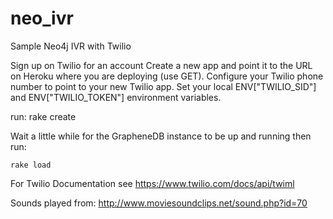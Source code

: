 neo_ivr
=======

Sample Neo4j IVR with Twilio

Sign up on Twilio for an account
Create a new app and point it to the URL on Heroku where you are deploying (use GET).
Configure your Twilio phone number to point to your new Twilio app.
Set your local ENV["TWILIO_SID"] and ENV["TWILIO_TOKEN"] environment variables.

run:
	rake create
	
Wait a little while for the GrapheneDB instance to be up and running then run:

	rake load

For Twilio Documentation see https://www.twilio.com/docs/api/twiml
	
Sounds played from:
http://www.moviesoundclips.net/sound.php?id=70

